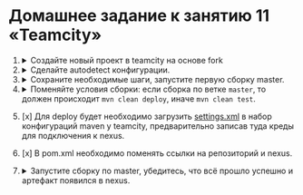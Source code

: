 # Домашнее задание к занятию 11 «Teamcity»

1. <details>
    <summary>Создайте новый проект в teamcity на основе fork</summary>

    ![1st_project](./images/1.png)

    </details>
2. <details>
    <summary>Сделайте autodetect конфигурации.</summary>

    ![autodetect](./images/2.png)

    </details>
3. <details>
    <summary>Сохраните необходимые шаги, запустите первую сборку master.</summary>

    Сборка выполнена успешно.

    ![run_master](./images/3.png)

    </details>
4. <details>
    <summary>Поменяйте условия сборки: если сборка по ветке <code>master</code>, то должен происходит <code>mvn clean deploy</code>, иначе <code>mvn clean test</code>.</summary>

    ![branches](./images/4.png)

    </details>

5. [x] Для deploy будет необходимо загрузить [settings.xml](./teamcity/settings.xml) в набор конфигураций maven у teamcity, предварительно записав туда креды для подключения к nexus.
6. [x] В pom.xml необходимо поменять ссылки на репозиторий и nexus.
7. <details>
    <summary>Запустите сборку по master, убедитесь, что всё прошло успешно и артефакт появился в nexus.</summary>
    
    По ветке мастер сборка прошла успешно и артефакты нормально загрузились в нексус.
    ![complete](./images/5.png)
    
    ![nexus](./images/6.png)
    
    </details>

